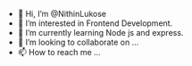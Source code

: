 - 👋 Hi, I’m @NithinLukose
- 👀 I’m interested in Frontend Development.
- 🌱 I’m currently learning Node js and express.
- 💞️ I’m looking to collaborate on ...
- 📫 How to reach me ...

<!---
NithinLukose/NithinLukose is a ✨ special ✨ repository because its `README.md` (this file) appears on your GitHub profile.
You can click the Preview link to take a look at your changes.
--->
